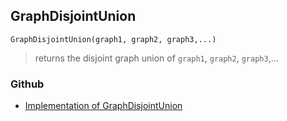 ## GraphDisjointUnion

``` 
GraphDisjointUnion(graph1, graph2, graph3,...)
```

> returns the disjoint graph union of `graph1`, `graph2`, `graph3`,...
 
  

### Github

* [Implementation of GraphDisjointUnion](https://github.com/axkr/symja_android_library/blob/master/symja_android_library/matheclipse-core/src/main/java/org/matheclipse/core/builtin/GraphFunctions.java#L342) 
